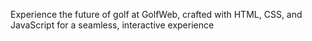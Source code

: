 Experience the future of golf at GolfWeb, crafted with HTML, CSS, and JavaScript for a seamless, interactive experience

